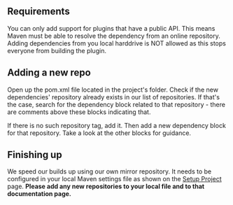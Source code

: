 ## Requirements 
You can only add support for plugins that have a public API. This means Maven must be able to resolve the dependency 
from an online repository. Adding dependencies from you local harddrive is NOT allowed as this stops everyone from 
building the plugin.

## Adding a new repo
Open up the pom.xml file located in the project's folder. Check if the new dependencies' repository already exists in our 
list of repositories. If that's the case, search for the dependency block related to that repository - there are comments
above these blocks indicating that.

If there is no such repository tag, add it. Then add a new dependency block for that repository. Take a look at the other
blocks for guidance.


## Finishing up
We speed our builds up using our own mirror repository. It needs to be configured in your local Maven settings file as
shown on the [Setup Project](../Process/Setup-Project.md#build-speed-up) page.
**Please add any new repositories to your local file and to that documentation page.**
